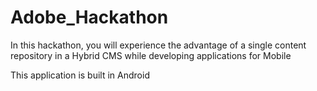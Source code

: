 # Adobe_Hackathon
In this hackathon, you will experience the advantage of a single content repository in a Hybrid CMS while developing applications for Mobile

This application is built in Android

